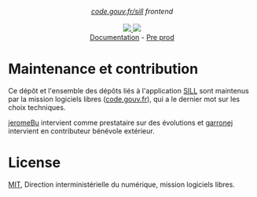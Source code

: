 <p align="center">
    <i><a href="https://code.gouv.fr/sill">code.gouv.fr/sill</a> frontend</i>
    <br>
    <br>
    <a href="https://github.com/codegouvfr/sill-web/actions">
      <img src="https://github.com/codegouvfr/sill-web/workflows/ci/badge.svg?branch=main">
    </a>
    <a href="https://github.com/codegouvfr/sill-web/blob/main/LICENSE">
      <img src="https://img.shields.io/npm/l/sill-api">
    </a>
    </br>
    <a href="https://github.com/codegouvfr/sill-docs/">Documentation</a>
    -
    <a href="https://sill-preprod.lab.sspcloud.fr">Pre prod</a>
</p>

# Maintenance et contribution

Ce dépôt et l'ensemble des dépôts liés à l'application [SILL](https://code.gouv.fr/sill) sont maintenus par la mission logiciels libres ([code.gouv.fr](https://code.gouv.fr)), qui a le dernier mot sur les choix techniques.

[jeromeBu](https://github.com/jeromeBu) intervient comme prestataire sur des évolutions et [garronej](https://github.com/garronej) intervient en contributeur bénévole extérieur.

# License

[MIT](LICENSE), Direction interministérielle du numérique, mission logiciels libres.
